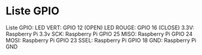 # Liste GPIO

Liste GPIO:
	LED VERT: GPIO 12 (OPEN)
    LED ROUGE: GPIO 16 (CLOSE)
        3.3V: Raspberry Pi 3.3v
        SCK: Raspberry Pi GPIO 25
        MISO: Raspberry Pi GPIO 24
        MOSI: Raspberry Pi GPIO 23
        SSEL: Raspberry Pi GPIO 18
        GND: Raspberry Pi GND
